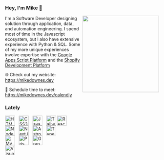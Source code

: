 ### Hey, I'm Mike 👋
<img align='right' src="https://media4.giphy.com/media/FDxSsNpc6klYgchR7s/giphy.gif" width="250" />

I'm a Software Developer designing solution through application, data, and automation engineering. I spend most of time in the Javascript ecosystem, but I also have extensive experience with Python & SQL. Some of my more unique experiences involve expertise with the [Google Apps Script Platform](https://developers.google.com/apps-script) and the [Shopify Development Platform](https://shopify.dev/)

🌐 Check out my website: https://mikedownes.dev

💬 Schedule time to meet: https://mikedownes.dev/calendly


### Lately
<div style="display: flex; flex-direction: column"><!--COL-->
  
<div style="display: flex; flex-direction: row">
<img align="left" alt="HTML5" width="32px" src="https://cdn.jsdelivr.net/gh/devicons/devicon/icons/html5/html5-original.svg" style="padding-right:10px;" />
<img align="left" alt="CSS3" width="32px" src="https://cdn.jsdelivr.net/gh/devicons/devicon/icons/css3/css3-original.svg" style="padding-right:10px;" />
<img align="left" alt="JavaScript" width="32px" src="https://cdn.jsdelivr.net/gh/devicons/devicon/icons/javascript/javascript-original.svg" style="padding-right:10px;" />
<img align="left" alt="Tailwind" width="32px" src="https://cdn.jsdelivr.net/gh/devicons/devicon@latest/icons/tailwindcss/tailwindcss-original.svg" />
<img align="left" alt="React" width="32px" src="https://cdn.jsdelivr.net/gh/devicons/devicon/icons/react/react-original.svg" style="padding-right:10px;" />
</div>

<div style="display: flex; flex-direction: row">
<img align="left" alt="Node.js" width="32px" src="https://cdn.jsdelivr.net/gh/devicons/devicon/icons/nodejs/nodejs-original.svg" style="padding-right:10px;" />
<img align="left" alt="Next.js" width="32px" src="https://cdn.jsdelivr.net/gh/devicons/devicon@latest/icons/nextjs/nextjs-original.svg" style="padding-right:10px;" />
<img align="left" alt="Astro" width="32px" src="https://cdn.jsdelivr.net/gh/devicons/devicon@latest/icons/astro/astro-original.svg" style="padding-right:10px;" />
<img align="left" alt="Typescript" width="32px" src="https://cdn.jsdelivr.net/gh/devicons/devicon/icons/typescript/typescript-original.svg" />
</div>

<div style="display: flex; flex-direction: row">
<img align="left" alt="MySQL" width="32px" src="https://cdn.jsdelivr.net/gh/devicons/devicon/icons/mysql/mysql-original.svg" style="padding-right:10px;" />
<img align="left" alt="Prisma" width="32px" src="https://cdn.jsdelivr.net/gh/devicons/devicon@latest/icons/prisma/prisma-original.svg" style="padding-right:10px;" />
<img align="left" alt="GraphQL" width="32px" src="https://cdn.jsdelivr.net/gh/devicons/devicon/icons/graphql/graphql-plain.svg" style="padding-right:10px;" />
</div>

<div style="display: flex; flex-direction: row">
<img align="left" alt="Visual Studio Code" width="32px" src="https://cdn.jsdelivr.net/gh/devicons/devicon/icons/vscode/vscode-original.svg" style="padding-right:10px;" />
</div>

</div><!--END COL-->

<!--
**mikedownesdev/mikedownesdev** is a ✨ _special_ ✨ repository because its `README.md` (this file) appears on your GitHub profile.

Here are some ideas to get you started:

- 🔭 I'm currently working on ...
- 🌱 I'm currently learning ...
- 👯 I'm looking to collaborate on ...
- 🤔 I'm looking for help with ...
- 💬 Ask me about ...
- 📫 How to reach me: ...
- 😄 Pronouns: ...
- ⚡ Fun fact: ...



<img align="left" alt="Git" width="26px" src="https://cdn.jsdelivr.net/gh/devicons/devicon/icons/git/git-original.svg" style="padding-right:10px;" />
<img align="left" alt="GitHub" width="26px" src="https://user-images.githubusercontent.com/3369400/139447912-e0f43f33-6d9f-45f8-be46-2df5bbc91289.png" style="padding-right:10px;" />](https://www.youtube.com/playlist?list=PLkwxH9e_vrAJ0WbEsFA9W3I1W-g_BTsbt#gh-dark-mode-only)
<img align="left" alt="GitHub" width="26px" src="https://user-images.githubusercontent.com/3369400/139448065-39a229ba-4b06-434b-bc67-616e2ed80c8f.png" style="padding-right:10px;" />
<img align="left" alt="Terminal" width="26px" src="./img/terminal-light.svg" />
<img align="left" alt="Terminal" width="26px" src="./img/terminal-dark.svg" />
-->
